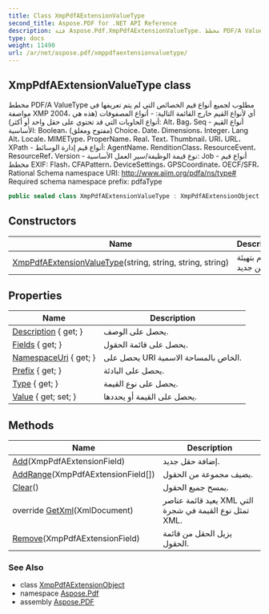 ```yaml
---
title: Class XmpPdfAExtensionValueType
second_title: Aspose.PDF for .NET API Reference
description: فئة Aspose.Pdf.XmpPdfAExtensionValueType. مخطط PDF/A ValueType مطلوب لجميع أنواع قيم الخصائص التي لم يتم تعريفها في مواصفة XMP 2004، أي لأنواع القيم خارج القائمة التالية: - أنواع المصفوفات : Alt، Bag، Seq - أنواع القيم الأساسية: Boolean، مفتوح ومغلق Choice، Date، Dimensions، Integer، Lang Alt، Locale، MIMEType، ProperName، Real، Text، Thumbnail، URI، URL، XPath - أنواع قيم إدارة الوسائط: AgentName، RenditionClass، ResourceEvent، ResourceRef، Version - نوع قيمة الوظيفة/سير العمل الأساسية: Job - أنواع قيم مخطط EXIF: Flash، CFAPattern، DeviceSettings، GPSCoordinate، OECF/SFR، Rational Schema namespace URI: http://www.aiim.org/pdfa/ns/type# Required schema namespace prefix: pdfaType
type: docs
weight: 11490
url: /ar/net/aspose.pdf/xmppdfaextensionvaluetype/
---
```

## XmpPdfAExtensionValueType class

مخطط PDF/A ValueType مطلوب لجميع أنواع قيم الخصائص التي لم يتم تعريفها في مواصفة XMP 2004، أي لأنواع القيم خارج القائمة التالية: - أنواع المصفوفات (هذه هي أنواع الحاويات التي قد تحتوي على حقل واحد أو أكثر): Alt، Bag، Seq - أنواع القيم الأساسية: Boolean، (مفتوح ومغلق) Choice، Date، Dimensions، Integer، Lang Alt، Locale، MIMEType، ProperName، Real، Text، Thumbnail، URI، URL، XPath - أنواع قيم إدارة الوسائط: AgentName، RenditionClass، ResourceEvent، ResourceRef، Version - نوع قيمة الوظيفة/سير العمل الأساسية: Job - أنواع قيم مخطط EXIF: Flash، CFAPattern، DeviceSettings، GPSCoordinate، OECF/SFR، Rational Schema namespace URI: http://www.aiim.org/pdfa/ns/type# Required schema namespace prefix: pdfaType

```csharp
public sealed class XmpPdfAExtensionValueType : XmpPdfAExtensionObject
```

## Constructors

| Name | Description |
| --- | --- |
| [XmpPdfAExtensionValueType](xmppdfaextensionvaluetype/)(string, string, string, string) | يقوم بتهيئة كائن جديد. |

## Properties

| Name | Description |
| --- | --- |
| [Description](../../aspose.pdf/xmppdfaextensionobject/description/) { get; } | يحصل على الوصف. |
| [Fields](../../aspose.pdf/xmppdfaextensionvaluetype/fields/) { get; } | يحصل على قائمة الحقول. |
| [NamespaceUri](../../aspose.pdf/xmppdfaextensionvaluetype/namespaceuri/) { get; } | يحصل على URI الخاص بالمساحة الاسمية. |
| [Prefix](../../aspose.pdf/xmppdfaextensionvaluetype/prefix/) { get; } | يحصل على البادئة. |
| [Type](../../aspose.pdf/xmppdfaextensionvaluetype/type/) { get; } | يحصل على نوع القيمة. |
| [Value](../../aspose.pdf/xmppdfaextensionobject/value/) { get; set; } | يحصل على القيمة أو يحددها. |

## Methods

| Name | Description |
| --- | --- |
| [Add](../../aspose.pdf/xmppdfaextensionvaluetype/add/)(XmpPdfAExtensionField) | إضافة حقل جديد. |
| [AddRange](../../aspose.pdf/xmppdfaextensionvaluetype/addrange/)(XmpPdfAExtensionField[]) | يضيف مجموعة من الحقول. |
| [Clear](../../aspose.pdf/xmppdfaextensionvaluetype/clear/)() | يمسح جميع الحقول. |
| override [GetXml](../../aspose.pdf/xmppdfaextensionvaluetype/getxml/)(XmlDocument) | يعيد قائمة عناصر XML التي تمثل نوع القيمة في شجرة XML. |
| [Remove](../../aspose.pdf/xmppdfaextensionvaluetype/remove/)(XmpPdfAExtensionField) | يزيل الحقل من قائمة الحقول. |

### See Also

* class [XmpPdfAExtensionObject](../xmppdfaextensionobject/)
* namespace [Aspose.Pdf](../../aspose.pdf/)
* assembly [Aspose.PDF](../../)